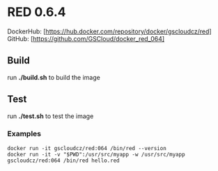 # RED 0.6.4

DockerHub: [https://hub.docker.com/repository/docker/gscloudcz/red]  
GitHub: [https://github.com/GSCloud/docker_red_064]

## Build

run **./build.sh** to build the image

## Test

run **./test.sh** to test the image

### Examples

`docker run -it gscloudcz/red:064 /bin/red --version`  
`docker run -it -v "$PWD":/usr/src/myapp -w /usr/src/myapp gscloudcz/red:064 /bin/red hello.red`  
